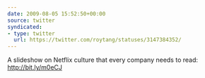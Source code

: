 ```yaml
---
date: 2009-08-05 15:52:50+00:00
source: twitter
syndicated:
- type: twitter
  url: https://twitter.com/roytang/statuses/3147384352/
---
```


A slideshow on Netflix culture that every company needs to read:  http://bit.ly/m0eCJ